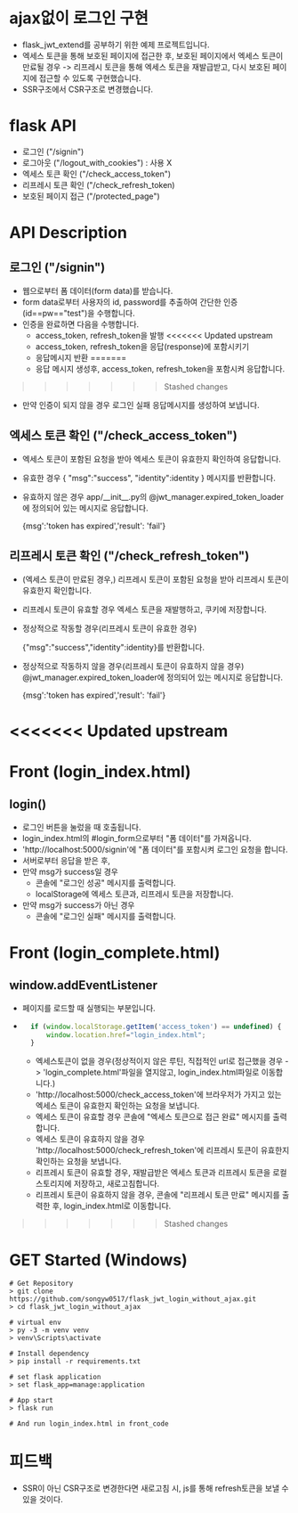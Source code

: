 # ajax없이 로그인 구현
- flask_jwt_extend를 공부하기 위한 예제 프로젝트입니다.
- 엑세스 토큰을 통해 보호된 페이지에 접근한 후, 보호된 페이지에서 엑세스 토큰이 만료될 경우 -> 리프레시 토큰을 통해 엑세스 토큰을 재발급받고, 다시 보호된 페이지에 접근할 수 있도록 구현했습니다.
- SSR구조에서 CSR구조로 변경했습니다.

# flask API
- 로그인 ("/signin")
- 로그아웃 ("/logout_with_cookies") : 사용 X
- 엑세스 토큰 확인 ("/check_access_token")
- 리프레시 토큰 확인 ("/check_refresh_token)
- 보호된 페이지 접근 ("/protected_page")

# API Description
## 로그인 ("/signin")
- 웹으로부터 폼 데이터(form data)를 받습니다.
- form data로부터 사용자의 id, password를 추출하여 간단한 인증(id==pw=="test")을 수행합니다.
- 인증을 완료하면 다음을 수행합니다.
    - access_token, refresh_token을 발행
<<<<<<< Updated upstream
    - access_token, refresh_token을 응답(response)에 포함시키기
    - 응답메시지 반환
=======
    - 응답 메시지 생성후, access_token, refresh_token을 포함시켜 응답합니다.
>>>>>>> Stashed changes
- 만약 인증이 되지 않을 경우 로그인 실패 응답메시지를 생성하여 보냅니다.

## 엑세스 토큰 확인 ("/check_access_token")
- 엑세스 토큰이 포함된 요청을 받아 엑세스 토큰이 유효한지 확인하여 응답합니다.
- 유효한 경우 {
    "msg":"success",
    "identity":identity
    } 메시지를 반환합니다.
- 유효하지 않은 경우 app/\_\_init\_\_.py의
@jwt_manager.expired_token_loader에 정의되어 있는 메시지로 응답합니다.

    {msg':'token has expired','result': 'fail'}

## 리프레시 토큰 확인 ("/check_refresh_token")
- (엑세스 토큰이 만료된 경우,) 리프레시 토큰이 포함된 요청을 받아 리프레시 토큰이 유효한지 확인합니다.
- 리프레시 토큰이 유효할 경우 엑세스 토큰을 재발행하고, 쿠키에 저장합니다.
- 정상적으로 작동할 경우(리프레시 토큰이 유효한 경우)

    {"msg":"success","identity":identity}를 반환합니다.
- 정상적으로 작동하지 않을 경우(리프레시 토큰이 유효하지 않을 경우)
@jwt_manager.expired_token_loader에 정의되어 있는 메시지로 응답합니다.

    {msg':'token has expired','result': 'fail'}

<<<<<<< Updated upstream
=======
# Front (login_index.html)
## login()
- 로그인 버튼을 눌렀을 때 호출됩니다.
- login_index.html의 #login_form으로부터 "폼 데이터"를 가져옵니다.
- 'http://localhost:5000/signin'에 "폼 데이터"를 포함시켜 로그인 요청을 합니다.
- 서버로부터 응답을 받은 후, 
- 만약 msg가 success일 경우
    - 콘솔에 "로그인 성공" 메시지를 출력합니다.
    - localStorage에 엑세스 토큰과, 리프레시 토큰을 저장합니다.
- 만약 msg가 success가 아닌 경우
    - 콘솔에 "로그인 실패" 메시지를 출력합니다.

# Front (login_complete.html)
## window.addEventListener
- 페이지를 로드할 때 실행되는 부분입니다.
- ``` javascript
    if (window.localStorage.getItem('access_token') == undefined) {
        window.location.href="login_index.html";
    }
  ```
  - 엑세스토큰이 없을 경우(정상적이지 않은 루틴, 직접적인 url로 접근했을 경우 -> 'login_complete.html'파일을 열지않고, login_index.html파일로 이동합니다.)
  - 'http://localhost:5000/check_access_token'에 브라우저가 가지고 있는 엑세스 토큰이 유효한지 확인하는 요청을 보냅니다.
  - 엑세스 토큰이 유효할 경우 콘솔에 "엑세스 토큰으로 접근 완료" 메시지를 출력합니다.
  - 엑세스 토큰이 유효하지 않을 경우 'http://localhost:5000/check_refresh_token'에 리프레시 토큰이 유효한지 확인하는 요청을 보냅니다.
  - 리프레시 토큰이 유효할 경우, 재발급받은 엑세스 토큰과 리프레시 토큰을 로컬스토리지에 저장하고, 새로고침합니다.
  - 리프레시 토큰이 유효하지 않을 경우, 콘솔에 "리프레시 토큰 만료" 메시지를 출력한 후, login_index.html로 이동합니다.

>>>>>>> Stashed changes
# GET Started (Windows)
```
# Get Repository
> git clone https://github.com/songyw0517/flask_jwt_login_without_ajax.git
> cd flask_jwt_login_without_ajax

# virtual env
> py -3 -m venv venv
> venv\Scripts\activate

# Install dependency
> pip install -r requirements.txt

# set flask application
> set flask_app=manage:application

# App start
> flask run

# And run login_index.html in front_code
```

# 피드백
- SSR이 아닌 CSR구조로 변경한다면 새로고침 시, js를 통해 refresh토큰을 보낼 수 있을 것이다.